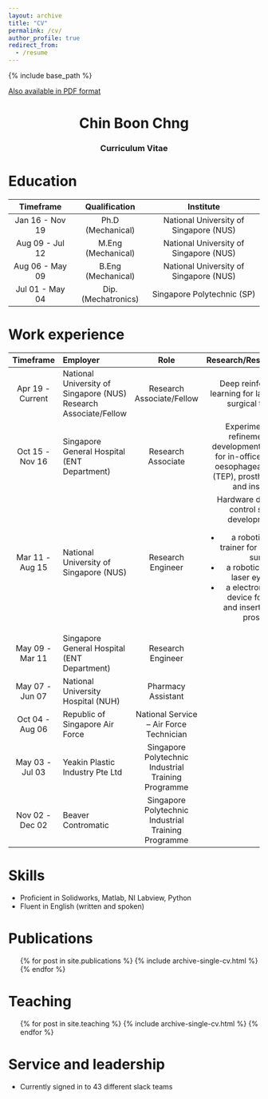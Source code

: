 ```yaml
---
layout: archive
title: "CV"
permalink: /cv/
author_profile: true
redirect_from:
  - /resume
---
```

{% include base_path %}

[Also available in PDF format](http://chngchinboon.github.io/files/paper1.pdf)

<h1 align="center">
Chin Boon Chng
</h1>
<h3 align="center">
Curriculum Vitae
</h3>




Education
======

| Timeframe         | Qualification         | Institute                                 |
| :--------:        |:------:              |:-------:                                 |
| Jan 16 - Nov 19   | Ph.D (Mechanical)    | National University of Singapore (NUS)   |
| Aug 09 - Jul 12   | M.Eng (Mechanical)   | National University of Singapore (NUS)   |
| Aug 06 - May 09   | B.Eng (Mechanical)   | National University of Singapore (NUS)   |
| Jul 01 - May 04   | Dip. (Mechatronics)   | Singapore Polytechnic (SP)               |



Work experience
======

| Timeframe | Employer | Role | Research/Responsibilities |
| :-----:|:---- |:------:  |:-------: |
| Apr 19 - Current   | National University of Singapore (NUS)<br>Research Associate/Fellow   | Research Associate/Fellow   | Deep reinforcement learning for laparoscopic surgical training
| Oct 15 - Nov 16   | Singapore General Hospital (ENT Department)   | Research Associate   | Experimentation, refinement and development of devices for in-office tracheal-oesophageal puncture (TEP), prosthesis sizing and insertion|
| Mar 11 - Aug 15   | National University of Singapore (NUS)   | Research Engineer   | Hardware design and control system development of <br><ul><li> a robotic surgical trainer for laparoscopic surgery</li><li>a robotic system for laser eye surgery</li><li>a electromechanical device for puncture and insertion of voice prostheses </li></ul>|   
| May 09 - Mar 11   | Singapore General Hospital (ENT Department)   | Research Engineer               |
| May 07 - Jun 07   | National University Hospital (NUH)   | Pharmacy Assistant               |
| Oct 04 - Aug 06   | Republic of Singapore Air Force   | National Service – Air Force Technician                |
| May 03 - Jul 03   | Yeakin Plastic Industry Pte Ltd   | Singapore Polytechnic Industrial Training Programme               |
| Nov 02 - Dec 02   | Beaver Contromatic   | Singapore Polytechnic Industrial Training Programme               |



  
  
Skills
======
* Proficient in Solidworks, Matlab, NI Labview, Python
* Fluent in English (written and spoken)
  
Publications
======
  <ul>{% for post in site.publications %}
    {% include archive-single-cv.html %}
  {% endfor %}</ul>
  
Teaching
======
  <ul>{% for post in site.teaching %}
    {% include archive-single-cv.html %}
  {% endfor %}</ul>
  
Service and leadership
======
* Currently signed in to 43 different slack teams
